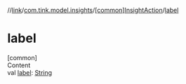//[link](../../index.md)/[com.tink.model.insights](../index.md)/[[common]InsightAction](index.md)/[label](label.md)



# label  
[common]  
Content  
val [label](label.md): [String](https://kotlinlang.org/api/latest/jvm/stdlib/kotlin/-string/index.html)  



